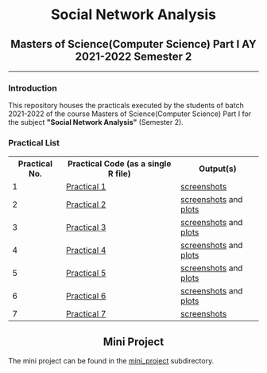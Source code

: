 # <center>Social Network Analysis</center>

## <center>Masters of Science(Computer Science) Part I AY 2021-2022 Semester 2</center>

---

### Introduction

This repository houses the practicals executed by the students of batch 2021-2022 of the course Masters of Science(Computer Science) Part I for the subject **"Social Network Analysis"** (Semester 2).



### Practical List
<table>
    <tr>
        <th>Practical No.</th>
        <th>Practical Code (as a single R file)</th>
        <th>Output(s)</th>
    <tr>
    <tr>
        <td>1</td>
        <td><a href = "src/Practical 1.R">Practical 1</a></td>
        <td><a href = "output/screenshots/Practical 1">screenshots</a></td>
    </tr>
    <tr>
        <td>2</td>
        <td><a href = "src/Practical 2.R">Practical 2</a></td>
        <td><a href = "output/screenshots/Practical 2">screenshots</a> and <a href = "output/plots/Practical 2">plots</a></td>
    </tr>
    <tr>
        <td>3</td>
        <td><a href = "src/Practical 3.R">Practical 3</a></td>
        <td><a href = "output/screenshots/Practical 3">screenshots</a> and <a href = "output/plots/Practical 3">plots</a></td>
    </tr>
    <tr>
        <td>4</td>
        <td><a href = "src/Practical 4.R">Practical 4</a></td>
        <td><a href = "output/screenshots/Practical 4">screenshots</a> and <a href = "output/plots/Practical 4">plots</a></td>
    </tr>
    <tr>
        <td>5</td>
        <td><a href = "src/Practical 5.R">Practical 5</a></td>
        <td><a href = "output/screenshots/Practical 5">screenshots</a> and <a href = "output/plots/Practical 5">plots</a></td>
    </tr>
    <tr>
        <td>6</td>
        <td><a href = "src/Practical 6.R">Practical 6</a></td>
        <td><a href = "output/screenshots/Practical 6">screenshots</a> and <a href = "output/plots/Practical 6">plots</a></td>
    </tr>
    <tr>
        <td>7</td>
        <td><a href = "src/Practical 7.R">Practical 7</a></td>
        <td><a href = "output/screenshots/Practical 7">screenshots</a></td>
    </tr>
</table>



## <center> Mini Project </center>

The mini project can be found in the [mini_project](./mini_project) subdirectory.